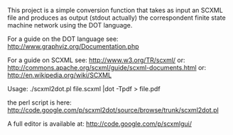 This project is a simple conversion function that takes as input an SCXML file and produces as output (stdout actually) the correspondent finite state machine network using the DOT language.

For a guide on the DOT language see: http://www.graphviz.org/Documentation.php

For a guide on SCXML see: http://www.w3.org/TR/scxml/
or: http://commons.apache.org/scxml/guide/scxml-documents.html
or: http://en.wikipedia.org/wiki/SCXML

Usage: ./scxml2dot.pl file.scxml |dot -Tpdf > file.pdf

the perl script is here: http://code.google.com/p/scxml2dot/source/browse/trunk/scxml2dot.pl

A full editor is available at: http://code.google.com/p/scxmlgui/
